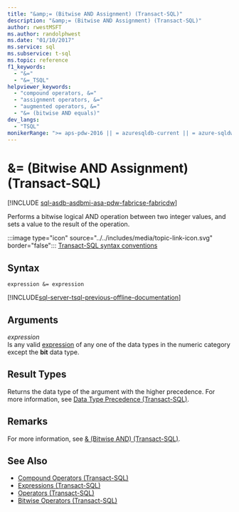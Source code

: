 ```yaml
---
title: "&amp;= (Bitwise AND Assignment) (Transact-SQL)"
description: "&amp;= (Bitwise AND Assignment) (Transact-SQL)"
author: rwestMSFT
ms.author: randolphwest
ms.date: "01/10/2017"
ms.service: sql
ms.subservice: t-sql
ms.topic: reference
f1_keywords:
  - "&="
  - "&=_TSQL"
helpviewer_keywords:
  - "compound operators, &="
  - "assignment operators, &="
  - "augmented operators, &="
  - "&= (bitwise AND equals)"
dev_langs:
  - "TSQL"
monikerRange: ">= aps-pdw-2016 || = azuresqldb-current || = azure-sqldw-latest || >= sql-server-2016 || >= sql-server-linux-2017 || = azuresqldb-mi-current||=fabric"
---
```


# &amp;= (Bitwise AND Assignment) (Transact-SQL)

[!INCLUDE [sql-asdb-asdbmi-asa-pdw-fabricse-fabricdw](../../includes/applies-to-version/sql-asdb-asdbmi-asa-pdw-fabricse-fabricdw.md)]


Performs a bitwise logical AND operation between two integer values, and sets a value to the result of the operation.  
  
:::image type="icon" source="../../includes/media/topic-link-icon.svg" border="false"::: [Transact-SQL syntax conventions](../../t-sql/language-elements/transact-sql-syntax-conventions-transact-sql.md)  
  
## Syntax  
  
```syntaxsql  
expression &= expression  
```  
  
[!INCLUDE[sql-server-tsql-previous-offline-documentation](../../includes/sql-server-tsql-previous-offline-documentation.md)]

## Arguments

*expression*  
Is any valid [expression](../../t-sql/language-elements/expressions-transact-sql.md) of any one of the data types in the numeric category except the **bit** data type.  
  
## Result Types

Returns the data type of the argument with the higher precedence. For more information, see [Data Type Precedence &#40;Transact-SQL&#41;](../../t-sql/data-types/data-type-precedence-transact-sql.md).  
  
## Remarks

For more information, see [& &#40;Bitwise AND&#41; &#40;Transact-SQL&#41;](../../t-sql/language-elements/bitwise-and-transact-sql.md).  
  
## See Also

- [Compound Operators &#40;Transact-SQL&#41;](../../t-sql/language-elements/compound-operators-transact-sql.md)
- [Expressions &#40;Transact-SQL&#41;](../../t-sql/language-elements/expressions-transact-sql.md)
- [Operators &#40;Transact-SQL&#41;](../../t-sql/language-elements/operators-transact-sql.md)
- [Bitwise Operators &#40;Transact-SQL&#41;](../../t-sql/language-elements/bitwise-operators-transact-sql.md)
